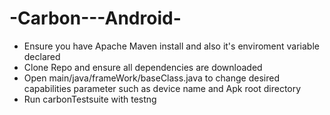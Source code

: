 # -Carbon---Android-
- Ensure you have Apache Maven install and also it's enviroment variable declared
- Clone Repo and ensure all dependencies are downloaded
- Open main/java/frameWork/baseClass.java to change desired capabilities parameter such as device name and Apk root directory
- Run carbonTestsuite with testng 
